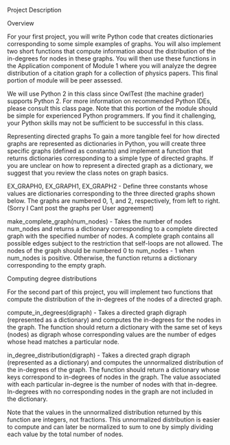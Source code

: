 Project Description

Overview

For your first project, you will write Python code that creates dictionaries corresponding to some simple examples of graphs. You will also implement two short functions that compute information about the distribution of the in-degrees for nodes in these graphs. You will then use these functions in the Application component of Module 1 where you will analyze the degree distribution of a citation graph for a collection of physics papers. This final portion of module will be peer assessed. 

We will use Python 2 in this class since OwlTest (the machine grader) supports Python 2. For more information on recommended Python IDEs, please consult this class page. Note that this portion of the module should be simple for experienced Python programmers. If you find it challenging, your Python skills may not be sufficient to be successful in this class. 

Representing directed graphs
To gain a more tangible feel for how directed graphs are represented as dictionaries in Python, you will create three specific graphs (defined as constants) and implement a function that returns dictionaries corresponding to a simple type of directed graphs. If you are unclear on how to represent a directed graph as a dictionary, we suggest that you review the class notes on graph basics. 

EX_GRAPH0, EX_GRAPH1, EX_GRAPH2 - Define three constants whose values are dictionaries corresponding to the three directed graphs shown below. The graphs are numbered 0, 1, and 2, respectively, from left to right. (Sorry I Cant post the graphs per User aggreement)

make_complete_graph(num_nodes) - Takes the number of nodes num_nodes and returns a dictionary corresponding to a complete directed graph with the specified number of nodes. A complete graph contains all possible edges subject to the restriction that self-loops are not allowed. The nodes of the graph should be numbered 0 to num_nodes - 1 when num_nodes is positive. Otherwise, the function returns a dictionary corresponding to the empty graph.

Computing degree distributions

For the second part of this project, you will implement two functions that compute the distribution of the in-degrees of the nodes of a directed graph. 

compute_in_degrees(digraph) - Takes a directed graph digraph (represented as a dictionary) and computes the in-degrees for the nodes in the graph. The function should return a dictionary with the same set of keys (nodes) as digraph whose corresponding values are the number of edges whose head matches a particular node. 

in_degree_distribution(digraph) - Takes a directed graph digraph (represented as a dictionary) and computes the unnormalized distribution of the in-degrees of the graph. The function should return a dictionary whose keys correspond to in-degrees of nodes in the graph. The value associated with each particular in-degree is the number of nodes with that in-degree. In-degrees with no corresponding nodes in the graph are not included in the dictionary. 

Note that the values in the unnormalized distribution returned by this function are integers, not fractions. This unnormalized distribution is easier to compute and can later be normalized to sum to one by simply dividing each value by the total number of nodes. 




